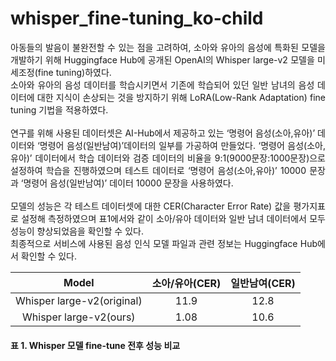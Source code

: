 # whisper_fine-tuning_ko-child

<p align="justify">
아동들의 발음이 불완전할 수 있는 점을 고려하여, 소아와 유아의 음성에 특화된 모델을 개발하기 위해 Huggingface Hub에 공개된 OpenAI의 Whisper large-v2 모델을 미세조정(fine tuning)하였다.<br>
소아와 유아의 음성 데이터를 학습시키면서 기존에 학습되어 있던 일반 남녀의 음성 데이터에 대한 지식이 손상되는 것을 방지하기 위해 LoRA(Low-Rank Adaptation) fine tuning 기법을 적용하였다.<br>
<br>
연구를 위해 사용된 데이터셋은 AI-Hub에서 제공하고 있는 ‘명령어 음성(소아,유아)’ 데이터와 ‘명령어 음성(일반남여)’데이터의 일부를 가공하여 만들었다. ‘명령어 음성(소아,유아)’ 데이터에서 학습 데이터와 검증 데이터의 비율을 9:1(9000문장:1000문장)으로 설정하여 학습을 진행하였으며 테스트 데이터로 ‘명령어 음성(소아,유아)’ 10000 문장과 ‘명령어 음성(일반남여)’ 데이터 10000 문장을 사용하였다.<br>
<br>
모델의 성능은 각 테스트 데이터셋에 대한 CER(Character Error Rate) 값을 평가지표로 설정해 측정하였으며 표1에서와 같이 소아/유아 데이터와 일반 남녀 데이터에서 모두 성능이 향상되었음을 확인할 수 있다.<br>
최종적으로 서비스에 사용된 음성 인식 모델 파일과 관련 정보는 Huggingface Hub에서 확인할 수 있다.
</p>



| Model                      |	소아/유아(CER)	| 일반남여(CER) |
| :-----:                    | :-----:          |  :------:     |
| Whisper large-v2(original) |	   11.9	      |     12.8     |
| Whisper large-v2(ours)	   |     1.08	      |     10.6     |

#### 표 1. Whisper 모델 fine-tune 전후 성능 비교
